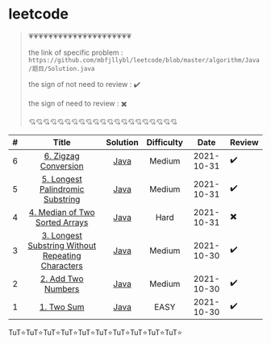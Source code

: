 # leetcode

> :heartpulse::heartpulse::heartpulse::heartpulse::heartpulse::heartpulse::heartpulse::heartpulse::heartpulse::heartpulse::heartpulse::heartpulse::heartpulse::heartpulse::heartpulse::heartpulse::heartpulse::heartpulse::heartpulse::heartpulse::heartpulse:
>
> the link of specific problem : ``https://github.com/mbfjllybl/leetcode/blob/master/algorithm/Java/题目/Solution.java``
>
> the sign of not need to review : :heavy_check_mark:
>
> the sign of need to review : :heavy_multiplication_x:
>
> :cupid::cupid::cupid::cupid::cupid::cupid::cupid::cupid::cupid::cupid::cupid::cupid::cupid::cupid::cupid::cupid::cupid::cupid::cupid::cupid::cupid:

| # | Title | Solution | Difficulty | Date | Review |
| :---: | :---: | :---: | :---: | :---: | ----- |
| 6 | [6. Zigzag Conversion](https://leetcode.com/problems/zigzag-conversion) | [Java](https://github.com/mbfjllybl/leetcode/blob/master/algorithm/Java/zigzagConversion/Solution.java) | Medium | 2021-10-31 | :heavy_check_mark: |
| 5 | [5. Longest Palindromic Substring](https://leetcode.com/problems/longest-palindromic-substring) | [Java](https://github.com/mbfjllybl/leetcode/blob/master/algorithm/Java/longestPalindromicSubstring/Solution.java) | Medium | 2021-10-31 | :heavy_check_mark: |
| 4 | [4. Median of Two Sorted Arrays](https://leetcode.com/problems/median-of-two-sorted-arrays) | [Java](https://github.com/mbfjllybl/leetcode/blob/master/algorithm/Java/medianOfTwoSortedArrays/Solution.java) | Hard | 2021-10-31 | :heavy_multiplication_x: |
| 3 | [3. Longest Substring Without Repeating Characters](https://leetcode.com/problems/longest-substring-without-repeating-characters) | [Java](https://github.com/mbfjllybl/leetcode/blob/master/algorithm/Java/longestSubstringWithoutRepeatingCharacters/Solution.java) | Medium | 2021-10-30 | :heavy_check_mark: |
| 2 | [2. Add Two Numbers](https://leetcode.com/problems/add-two-numbers) | [Java](https://github.com/mbfjllybl/leetcode/blob/master/algorithm/Java/addTwoNumbers/Solution.java) | Medium | 2021-10-30 | :heavy_check_mark: |
| 1 | [1. Two Sum](https://leetcode.com/problems/two-sum) | [Java](https://github.com/mbfjllybl/leetcode/blob/master/algorithm/Java/twoSum/Solution.java) | EASY | 2021-10-30 | :heavy_check_mark: |


TuT:star:TuT:star:TuT:star:TuT:star:TuT:star:TuT:star:TuT:star:TuT:star:TuT:star:TuT:star:

